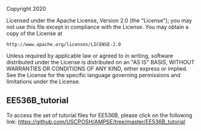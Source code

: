 Copyright 2020

Licensed under the Apache License, Version 2.0 (the "License");
you may not use this file except in compliance with the License.
You may obtain a copy of the License at

    http://www.apache.org/licenses/LICENSE-2.0

Unless required by applicable law or agreed to in writing, software
distributed under the License is distributed on an "AS IS" BASIS,
WITHOUT WARRANTIES OR CONDITIONS OF ANY KIND, either express or implied.
See the License for the specific language governing permissions and
limitations under the License.

## EE536B_tutorial
To access the set of tutorial files for EE536B, please click on the following link:
https://github.com/USCPOSH/AMPSE/tree/master/EE536B_tutorial
